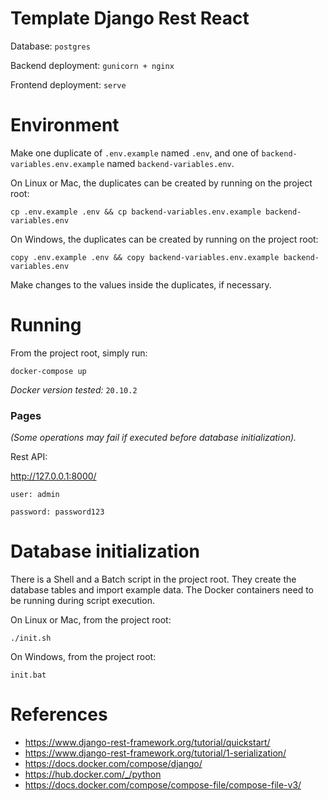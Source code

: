 # Template Django Rest React

Database: `postgres`

Backend deployment: `gunicorn + nginx`

Frontend deployment: `serve`

# Environment

Make one duplicate of `.env.example` named `.env`, and one of `backend-variables.env.example`
named `backend-variables.env`.

On Linux or Mac, the duplicates can be created by running on the project root:

    cp .env.example .env && cp backend-variables.env.example backend-variables.env

On Windows, the duplicates can be created by running on the project root:

    copy .env.example .env && copy backend-variables.env.example backend-variables.env

Make changes to the values inside the duplicates, if necessary.

# Running

From the project root, simply run:

    docker-compose up

_Docker version tested:_ `20.10.2`

### Pages

_(Some operations may fail if executed before database initialization)._

Rest API:

http://127.0.0.1:8000/

`user: admin`

`password: password123`

# Database initialization

There is a Shell and a Batch script in the project root. They create the database tables and import example data. The
Docker containers need to be running during script execution.

On Linux or Mac, from the project root:

    ./init.sh

On Windows, from the project root:

    init.bat

# References

- https://www.django-rest-framework.org/tutorial/quickstart/
- https://www.django-rest-framework.org/tutorial/1-serialization/
- https://docs.docker.com/compose/django/
- https://hub.docker.com/_/python
- https://docs.docker.com/compose/compose-file/compose-file-v3/
